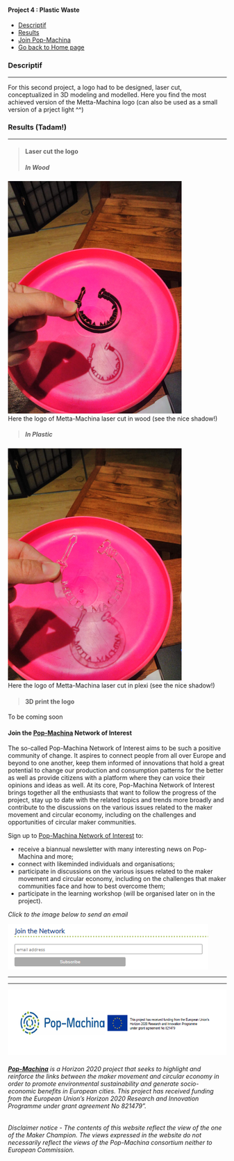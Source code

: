 <div class="vertical-nav bg-white" id="sidebar">
      <div class="py-4 px-3 mb-4 bg-light">
        <div class="media d-flex align-items-center">
          <div class="media-body">
            <h4 class="m-0">Project 4 : Plastic Waste</h4>
          </div>
        </div>
      </div>
      <ul class="nav flex-column bg-white mb-0">
     <li class="nav-item">
          <a href="### Descriptif" class="nav-link text-dark font-italic bg-light">
            <i class="fa fa-th-large mr-3 text-primary fa-fw"></i> Descriptif
          </a>
        </li>
	 <li class="nav-item">
          <a href="### Results" class="nav-link text-dark font-italic">
            <i class="fa fa-address-card mr-3 text-primary fa-fw"></i> Results
          </a>
        </li>
	   <li class="nav-item">
          <a href="### Join the **[Pop-Machina](https://pop-machina.eu/)** Network of Interest" class="nav-link text-dark font-italic">
            <i class="fa fa-address-card mr-3 text-primary fa-fw"></i> Join Pop-Machina
          </a>
        </li>
           <li class="nav-item">
          <a href="index.md" class="nav-link text-dark font-italic">
            <i class="fa fa-address-card mr-3 text-primary fa-fw"></i> Go back to Home page
          </a>
        </li>
      </ul>
    </div>
    
### Descriptif
-----------------------------

For this second project, a logo had to be designed, laser cut, conceptualized in 3D modeling and modelled.
Here you find the most achieved version of the Metta-Machina logo (can also be used as a small version of a prject light ^^)

### Results (Tadam!)
-----------------------------
> #### Laser cut the logo
> ##### In Wood

<img src="shadowwood.jpg" alt="Metta-Machina Logo" width="400"> <br>
Here the logo of Metta-Machina laser cut in wood (see the nice shadow!)

> ##### In Plastic

<img src="shadowplastic.jpg" alt="Metta-Machina Logo" width="400"> <br>
Here the logo of Metta-Machina laser cut in plexi (see the nice shadow!)

> #### 3D print the logo
To be coming soon

#### Join the **[Pop-Machina](https://pop-machina.eu/)** Network of Interest
The so-called Pop-Machina Network of Interest aims to be such a positive community of change. It aspires to connect people from all over Europe and beyond to one another, keep them informed of innovations that hold a great potential to change our production and consumption patterns for the better as well as provide citizens with a platform where they can voice their opinions and ideas as well. At its core, Pop-Machina Network of Interest brings together all the enthusiasts that want to follow the progress of the project, stay up to date with the related topics and trends more broadly and contribute to the discussions on the various issues related to the maker movement and circular economy, including on the challenges and opportunities of circular maker communities.

Sign up to [Pop-Machina Network of Interest](https://pop-machina.eu/Network-of-Interest) to:
- receive a biannual newsletter with many interesting news on Pop-Machina and more;
- connect with likeminded individuals and organisations;
- participate in discussions on the various issues related to the maker movement and circular economy, including on the challenges that maker communities face and how to best overcome them;
- participate in the learning workshop (will be organised later on in the project).

<em>Click to the image below to send an email</em>

 <a href="mailto:pop-machina@kuleuven.be"><img src="joinnetwork.PNG"  alt="Join the network"></a>
 
-----------------------------
-----------------------------
 <img src="PMEU.PNG" alt="Pop-Machina Logo" width="650" height="150">

###### <em>**[Pop-Machina](https://pop-machina.eu/)** is a Horizon 2020 project that seeks to highlight and reinforce the links between the maker movement and circular economy in order to promote environmental sustainability and generate socio-economic benefits in European cities. This project has received funding from the European Union’s Horizon 2020 Research and Innovation Programme under grant agreement No 821479”.</em>
###### <em> Disclaimer notice - The contents of this website reflect the view of the one of the Maker Champion. The views expressed in the website do not necessarily reflect the views of the Pop-Machina consortium neither to European Commission.</em>

